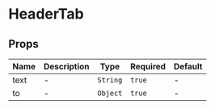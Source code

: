 # HeaderTab

## Props

<!-- @vuese:HeaderTab:props:start -->
|Name|Description|Type|Required|Default|
|---|---|---|---|---|
|text|-|`String`|`true`|-|
|to|-|`Object`|`true`|-|

<!-- @vuese:HeaderTab:props:end -->
